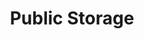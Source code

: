 ---
title: "Public Storage"
url: /seattle/public-storage-lake-city-way-northeast/
shop: storage rental
---